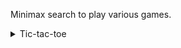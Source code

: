 Minimax search to play various games.

<details>

<summary>Tic-tac-toe</summary>

```
python3 -m minimax_games.games.tic_tac_toe
```

</details>